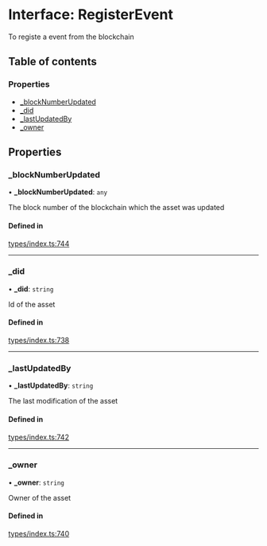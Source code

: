 # Interface: RegisterEvent

To registe a event from the blockchain

## Table of contents

### Properties

- [\_blockNumberUpdated](RegisterEvent.md#_blocknumberupdated)
- [\_did](RegisterEvent.md#_did)
- [\_lastUpdatedBy](RegisterEvent.md#_lastupdatedby)
- [\_owner](RegisterEvent.md#_owner)

## Properties

### \_blockNumberUpdated

• **\_blockNumberUpdated**: `any`

The block number of the blockchain which the asset was updated

#### Defined in

[types/index.ts:744](https://github.com/nevermined-io/react-components/blob/bf4c5d9/catalog/src/types/index.ts#L744)

___

### \_did

• **\_did**: `string`

Id of the asset

#### Defined in

[types/index.ts:738](https://github.com/nevermined-io/react-components/blob/bf4c5d9/catalog/src/types/index.ts#L738)

___

### \_lastUpdatedBy

• **\_lastUpdatedBy**: `string`

The last modification of the asset

#### Defined in

[types/index.ts:742](https://github.com/nevermined-io/react-components/blob/bf4c5d9/catalog/src/types/index.ts#L742)

___

### \_owner

• **\_owner**: `string`

Owner of the asset

#### Defined in

[types/index.ts:740](https://github.com/nevermined-io/react-components/blob/bf4c5d9/catalog/src/types/index.ts#L740)
